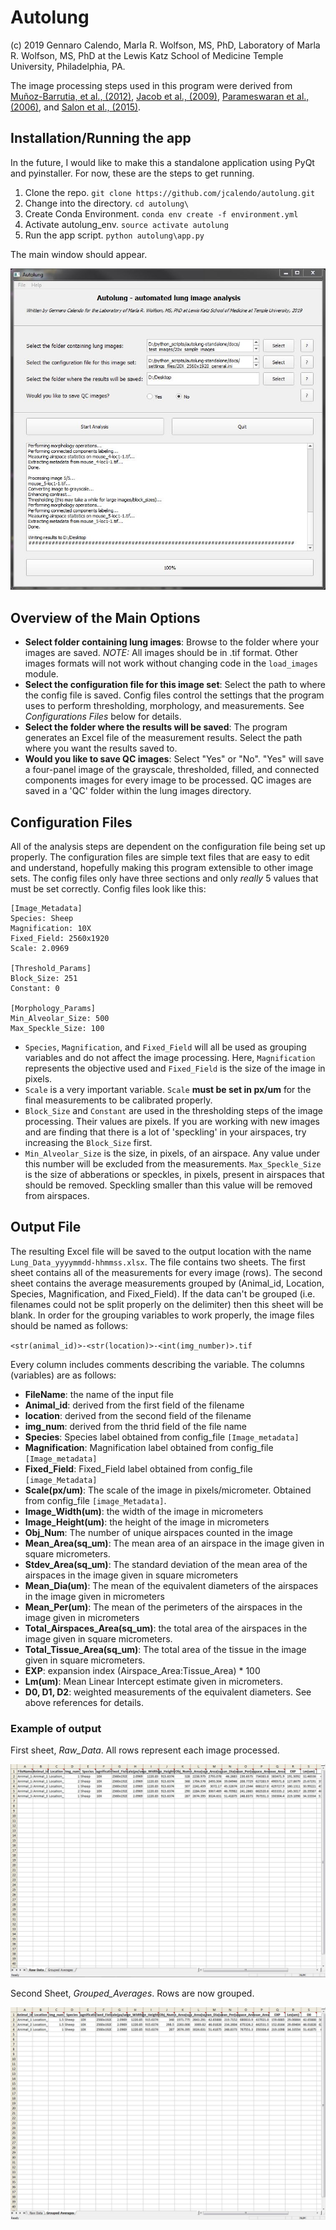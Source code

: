 # Autolung

(c) 2019 Gennaro Calendo, Marla R. Wolfson, MS, PhD, Laboratory of Marla R. Wolfson, MS, PhD at the Lewis Katz School of Medicine Temple University, Philadelphia, PA.

The image processing steps used in this program were derived from [Muñoz-Barrutia, et al., (2012)](https://www.ncbi.nlm.nih.gov/pubmed/23197972), [Jacob et al., (2009)](https://www.ncbi.nlm.nih.gov/pubmed/19688093), [Parameswaran et al., (2006)](https://www.ncbi.nlm.nih.gov/pubmed/16166240), and [Salon et al., (2015)](https://www.ncbi.nlm.nih.gov/pubmed/25695836).

## Installation/Running the app

In the future, I would like to make this a standalone application using PyQt and pyinstaller. For now, these are the steps to get running.

1. Clone the repo. `git clone https://github.com/jcalendo/autolung.git`
2. Change into the directory. `cd autolung\`
3. Create Conda Environment. `conda env create -f environment.yml`
4. Activate autolung_env. `source activate autolung`
5. Run the app script. `python autolung\app.py`

The main window should appear.

![Main_Window](docs/images/pyqt5_main_window.JPG)

## Overview of the Main Options

- **Select folder containing lung images**: Browse to the folder where your images are saved. *NOTE:* All images should be in .tif format. Other images formats will not work without changing code in the `load_images` module.
- **Select the configuration file for this image set**: Select the path to where the config file is saved. Config files control the settings that the program uses to perform thresholding, morphology, and measurements. See *Configurations Files* below for details.
- **Select the folder where the results will be saved**: The program generates an Excel file of the measurement results. Select the path where you want the results saved to.
- **Would you like to save QC images**: Select "Yes" or "No". "Yes" will save a four-panel image of the grayscale, thresholded, filled, and connected components images for every image to be processed. QC images are saved in a 'QC' folder within the lung images directory.

## Configuration Files

All of the analysis steps are dependent on the configuration file being set up properly. The configuration files are simple text files that are easy to edit and understand, hopefully making this program extensible to other image sets. The config files only have three sections and only *really* 5 values that must be set correctly. Config files look like this:

```
[Image_Metadata]
Species: Sheep
Magnification: 10X
Fixed_Field: 2560x1920
Scale: 2.0969

[Threshold_Params]
Block_Size: 251
Constant: 0

[Morphology_Params]
Min_Alveolar_Size: 500
Max_Speckle_Size: 100
```

- `Species`, `Magnification`, and `Fixed_Field` will all be used as grouping variables and do not affect the image processing. Here, `Magnification` represents the objective used and `Fixed_Field` is the size of the image in pixels.
- `Scale` is a very important variable. `Scale` **must be set in px/um** for the final measurements to be calibrated properly.
- `Block_Size` and `Constant` are used in the thresholding steps of the image processing. Their values are pixels. If you are working with new images and are finding that there is a lot of 'speckling' in your airspaces, try increasing the `Block_Size` first.
- `Min_Alveolar_Size` is the size, in pixels, of an airspace. Any value under this number will be excluded from the measurements. `Max_Speckle_Size` is the size of abberations or speckles, in pixels, present in airspaces that should be removed. Speckling smaller than this value will be removed from airspaces.

## Output File

The resulting Excel file will be saved to the output location with the name `Lung_Data_yyyymmdd-hhmmss.xlsx`. The file contains two sheets. The first sheet contains all of the measurements for every image (rows). The second sheet contains the average measurements grouped by (Animal_id, Location, Species, Magnification, and Fixed_Field). If the data can't be grouped (i.e. filenames could not be split properly on the delimiter) then this sheet will be blank. In order for the grouping variables to work properly, the image files should be named as follows:

`<str(animal_id)>-<str(location)>-<int(img_number)>.tif`

Every column includes comments describing the variable. The columns (variables) are as follows:

- **FileName**: the name of the input file
- **Animal_id**: derived from the first field of the filename
- **location**: derived from the second field of the filename
- **img_num**: derived from the thrid field of the file name
- **Species**: Species label obtained from config_file `[Image_metadata]`
- **Magnification**: Magnification label obtained from config_file `[Image_metadata]`
- **Fixed_Field**: Fixed_Field label obtained from config_file `[image_Metadata]`
- **Scale(px/um)**: The scale of the image in pixels/micrometer. Obtained from config_file `[image_Metadata]`.
- **Image_Width(um)**: the width of the image in micrometers
- **Image_Height(um)**: the height of the image in micrometers
- **Obj_Num**: The number of unique airspaces counted in the image
- **Mean_Area(sq_um)**: The mean area of an airspace in the image given in square micrometers.
- **Stdev_Area(sq_um)**: The standard deviation of the mean area of the airspaces in the image given in square micrometers
- **Mean_Dia(um)**: The mean of the equivalent diameters of the airspaces in the image given in micrometers
- **Mean_Per(um)**: The mean of the perimeters of the airspaces in the image given in micrometers
- **Total_Airspaces_Area(sq_um)**: the total area of the airspaces in the image given in square micrometers.
- **Total_Tissue_Area(sq_um)**: The total area of the tissue in the image given in square micrometers.
- **EXP**: expansion index (Airspace_Area:Tissue_Area) * 100
- **Lm(um)**: Mean Linear Intercept estimate given in micrometers.
- **D0, D1, D2**: weighted measurements of the equivalent diameters. See above references for details.

### Example of output

First sheet, *Raw_Data*. All rows represent each image processed.

![Sheet_1](docs/images/sheet_1.JPG)

Second Sheet, *Grouped_Averages*. Rows are now grouped.

![Sheet_2](docs/images/sheet_2.JPG)
